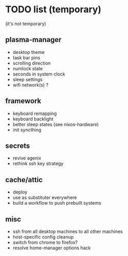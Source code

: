 # TODO list (temporary)

(it's not temporary)

## plasma-manager
* desktop theme
* task bar pins
* scrolling direction
* numlock state
* seconds in system clock
* sleep settings
* wifi network(s) ?

## framework
* keyboard remapping
* keyboard backlight
* better sleep states (see nixos-hardware)
* init syncthing

## secrets
* revive agenix
* rethink ssh key strategy

## cache/attic
* deploy
* use as substituter everywhere
* build a workflow to push prebuilt systems

## misc
* ssh from all desktop machines to all other machines
* host-specific config cleanup
* switch from chrome to firefox?
* resolve home-manager options hack
